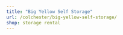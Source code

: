 ```yaml
---
title: "Big Yellow Self Storage"
url: /colchester/big-yellow-self-storage/
shop: storage rental
---
```

